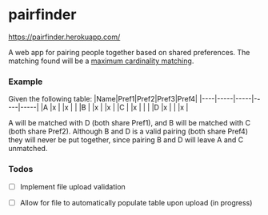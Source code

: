 # pairfinder

https://pairfinder.herokuapp.com/

A web app for pairing people together based on shared preferences. The matching found will be a [maximum cardinality matching](https://en.wikipedia.org/wiki/Maximum_cardinality_matching).


### Example
Given the following table:
|Name|Pref1|Pref2|Pref3|Pref4|
|----|-----|-----|-----|-----|
|A   |x    |     |x    |     |
|B   |     |x    |     |x    |
|C   |     |x    |     |     |
|D   |x    |     |     |x    |

A will be matched with D (both share Pref1), and B will be matched with C (both share Pref2). Although B and D is a valid pairing (both share Pref4) they will never be put together, since pairing B and D will leave A and C unmatched. 


### Todos
* [ ] Implement file upload validation
* [ ] Allow for file to automatically populate table upon upload (in progress)


